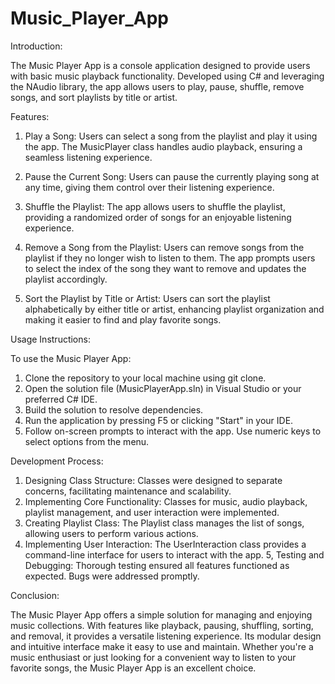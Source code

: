 # Music_Player_App

Introduction:

The Music Player App is a console application designed to provide users with basic music playback functionality. Developed using C# and leveraging the NAudio library, the app allows users to play, pause, shuffle, remove songs, and sort playlists by title or artist.

Features:

1. Play a Song: Users can select a song from the playlist and play it using the app. The MusicPlayer class handles audio playback, ensuring a seamless listening experience.

2. Pause the Current Song: Users can pause the currently playing song at any time, giving them control over their listening experience.

3. Shuffle the Playlist: The app allows users to shuffle the playlist, providing a randomized order of songs for an enjoyable listening experience.

4. Remove a Song from the Playlist: Users can remove songs from the playlist if they no longer wish to listen to them. The app prompts users to select the index of the song they want to remove and updates the playlist accordingly.

5. Sort the Playlist by Title or Artist: Users can sort the playlist alphabetically by either title or artist, enhancing playlist organization and making it easier to find and play favorite songs.

Usage Instructions:

To use the Music Player App:

1. Clone the repository to your local machine using git clone.
2. Open the solution file (MusicPlayerApp.sln) in Visual Studio or your preferred C# IDE.
3. Build the solution to resolve dependencies.
4. Run the application by pressing F5 or clicking "Start" in your IDE.
5. Follow on-screen prompts to interact with the app. Use numeric keys to select options from the menu.

Development Process:

1. Designing Class Structure: Classes were designed to separate concerns, facilitating maintenance and scalability.
2. Implementing Core Functionality: Classes for music, audio playback, playlist management, and user interaction were implemented.
3. Creating Playlist Class: The Playlist class manages the list of songs, allowing users to perform various actions.
4. Implementing User Interaction: The UserInteraction class provides a command-line interface for users to interact with the app.
5, Testing and Debugging: Thorough testing ensured all features functioned as expected. Bugs were addressed promptly.

Conclusion:

The Music Player App offers a simple solution for managing and enjoying music collections. With features like playback, pausing, shuffling, sorting, and removal, it provides a versatile listening experience. Its modular design and intuitive interface make it easy to use and maintain. Whether you're a music enthusiast or just looking for a convenient way to listen to your favorite songs, the Music Player App is an excellent choice.
